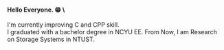#### Hello Everyone. :grin: \
  I'm currently improving C and CPP skill.   
  I graduated with a bachelor degree in NCYU EE.
  From Now, I am Research on Storage Systems in NTUST.
  


<!---
xuajhen/xuajhen is a ✨ special ✨ repository because its `README.md` (this file) appears on your GitHub profile.
You can click the Preview link to take a look at your changes.
--->
